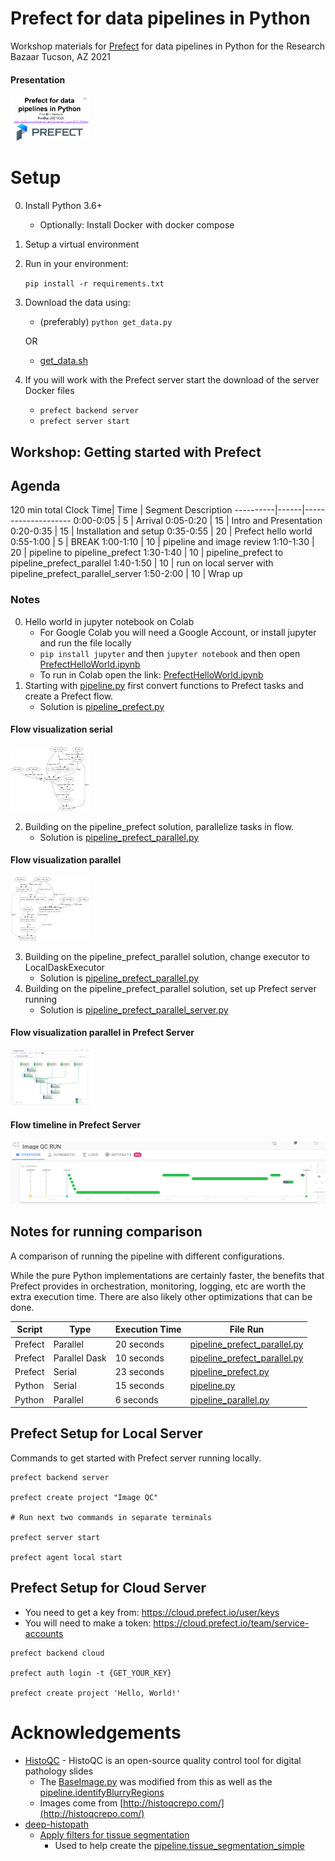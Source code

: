 # Prefect for data pipelines in Python
Workshop materials for [Prefect](http://prefect.io/) for data pipelines in Python for the Research Bazaar Tucson, AZ 2021

#### Presentation
[<img src="docs/PresentationTitle.png" width="25%" height="25%" />](Presentation.pdf)

# Setup
0. Install Python 3.6+
    - Optionally: Install Docker with docker compose
1. Setup a virtual environment
2. Run in your environment: 
    
    `pip install -r requirements.txt`

3. Download the data using:
    - (preferably) `python get_data.py` 

    OR

    - [get_data.sh](get_data.sh)

4. If you will work with the Prefect server start the download of the server Docker files
    - `prefect backend server`
    - `prefect server start`

## Workshop: Getting started with Prefect
## Agenda
120 min total
Clock Time| Time | Segment Description
----------|------|--------------------
0:00-0:05 | 5    | Arrival
0:05-0:20 | 15   | Intro and Presentation
0:20-0:35 | 15   | Installation and setup
0:35-0:55 | 20   | Prefect hello world
0:55-1:00 | 5    | BREAK
1:00-1:10 | 10   | pipeline and image review
1:10-1:30 | 20   | pipeline to pipeline_prefect
1:30-1:40 | 10   | pipeline_prefect to pipeline_prefect_parallel
1:40-1:50 | 10   | run on local server with pipeline_prefect_parallel_server
1:50-2:00 | 10   | Wrap up

### Notes
0. Hello world in jupyter notebook on Colab
    - For Google Colab you will need a Google Account, or install jupyter and run the file locally
    - `pip install jupyter` and then `jupyter notebook` and then open [PrefectHelloWorld.ipynb](PrefectHelloWorld.ipynb)
    - To run in Colab open the link: [PrefectHelloWorld.ipynb](https://colab.research.google.com/drive/14ARQbAnXhNVZpIlt4pRHk2GTstkgjddK?usp=sharing#scrollTo=jMMGq2pcWlFg&forceEdit=true&sandboxMode=true)
1. Starting with [pipeline.py](pipeline.py) first convert functions to Prefect tasks and create a Prefect flow.
    - Solution is [pipeline_prefect.py](solutions/pipeline_prefect.py)
#### Flow visualization serial
[<img src="docs/flow_serial.png" width="25%" height="25%" />](docs/flow_serial.png)

2. Building on the pipeline_prefect solution, parallelize tasks in flow.
    - Solution is [pipeline_prefect_parallel.py](solutions/pipeline_prefect_parallel.py)

#### Flow visualization parallel
[<img src="docs/flow_parallel.png" width="25%" height="25%" />](docs/flow_parallel.png)

3. Building on the pipeline_prefect_parallel solution, change executor to LocalDaskExecutor
    - Solution is [pipeline_prefect_parallel.py](solutions/pipeline_prefect_parallel.py)
4. Building on the pipeline_prefect_parallel solution, set up Prefect server running
    - Solution is [pipeline_prefect_parallel_server.py](solutions\pipeline_prefect_parallel_server.py)

#### Flow visualization parallel in Prefect Server
[<img src="docs/flow_schematic.png" width="25%" height="25%" />](docs/flow_schematic.png)

#### Flow timeline in Prefect Server
[<img src="docs/flow_timeline.png" width="100%" height="100%" />](docs/flow_timeline.png)


## Notes for running comparison
A comparison of running the pipeline with different configurations. 

While the pure Python implementations are certainly faster, the benefits that Prefect provides in orchestration, monitoring, logging, etc are worth the extra execution time. There are also likely other optimizations that can be done.

Script  |       Type         | Execution Time   | File Run
------- |--------------------|------------------|----------
Prefect |    Parallel        | 20 seconds       | [pipeline_prefect_parallel.py](solutions/pipeline_prefect_parallel.py)
Prefect |    Parallel Dask   | 10 seconds       | [pipeline_prefect_parallel.py](solutions/pipeline_prefect_parallel.py)
Prefect |    Serial          | 23 seconds       | [pipeline_prefect.py](solutions/pipeline_prefect.py)
Python  |    Serial          | 15 seconds       | [pipeline.py](pipeline.py)
Python  |    Parallel        | 6 seconds        | [pipeline_parallel.py](pipeline_parallel.py)

## Prefect Setup for Local Server

Commands to get started with Prefect server running locally.

```
prefect backend server

prefect create project "Image QC"

# Run next two commands in separate terminals

prefect server start

prefect agent local start
```

## Prefect Setup for Cloud Server
- You need to get a key from: https://cloud.prefect.io/user/keys
- You will need to make a token: https://cloud.prefect.io/team/service-accounts
```
prefect backend cloud

prefect auth login -t {GET_YOUR_KEY}

prefect create project 'Hello, World!'
```

# Acknowledgements

- [HistoQC](https://github.com/choosehappy/HistoQC) - HistoQC is an open-source quality control tool for digital pathology slides
    - The [BaseImage.py](BaseImage.py) was modified from this as well as the [pipeline.identifyBlurryRegions](pipeline.py)
    - Images come from [http://histoqcrepo.com/](http://histoqcrepo.com/)
- [deep-histopath](https://github.com/CODAIT/deep-histopath)
    - [Apply filters for tissue segmentation](https://developer.ibm.com/technologies/data-science/articles/an-automatic-method-to-identify-tissues-from-big-whole-slide-images-pt2/)
        - Used to help create the [pipeline.tissue_segmentation_simple](pipeline.py)